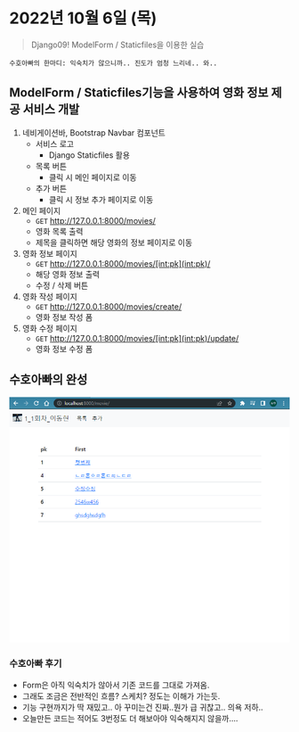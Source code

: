 # 2022년 10월 6일 (목)

> Django09!  ModelForm / Staticfiles을 이용한 실습



`수호아빠의 한마디: 익숙치가 않으니까.. 진도가 엄청 느리네.. 와..  `



## ModelForm / Staticfiles기능을 사용하여 영화 정보 제공 서비스 개발

1. 네비게이션바, Bootstrap Navbar 컴포넌트
   - 서비스 로고
     - Django Staticfiles 활용
   - 목록 버튼
     - 클릭 시 메인 페이지로 이동
   - 추가 버튼
     - 클릭 시 정보 추가 페이지로 이동
2. 메인 페이지
   - `GET` http://127.0.0.1:8000/movies/
   - 영화 목록 출력
   - 제목을 클릭하면 해당 영화의 정보 페이지로 이동
3. 영화 정보 페이지
   - `GET` http://127.0.0.1:8000/movies/[int:pk](int:pk)/
   - 해당 영화 정보 출력
   - 수정 / 삭제 버튼
4. 영화 작성 페이지
   - `GET` http://127.0.0.1:8000/movies/create/
   - 영화 정보 작성 폼
5. 영화 수정 페이지
   - `GET` http://127.0.0.1:8000/movies/[int:pk](int:pk)/update/
   - 영화 정보 수정 폼



## 수호아빠의 완성

![Django1013_3](assets/Django1013_3.gif)

### 수호아빠 후기

- Form은 아직 익숙치가 않아서 기존 코드를 그대로 가져옴.
- 그래도 조금은 전반적인 흐름? 스케치? 정도는 이해가 가는듯.
- 기능 구현까지가 딱 재밌고.. 아 꾸미는건 진짜..뭔가 급 귀찮고.. 의욕 저하..
- 오늘만든 코드는 적어도 3번정도 더 해보아야 익숙해지지 않을까....

